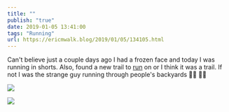 ```yaml
---
title: ""
publish: "true"
date: 2019-01-05 13:41:00
tags: "Running"
url: https://ericmwalk.blog/2019/01/05/134105.html
---
```


Can't believe just a couple days ago I had a frozen face and today I was running in shorts. Also, found a new trail to [run](https://www.strava.com/activities/2058053541) on or I think it was a trail. If not I was the strange guy running through people's backyards 🤷‍♂️ 🏃‍♂️

![](https://ericmwalk.blog/uploads/2022/4204bd9d2e.jpg)

![](https://ericmwalk.blog/uploads/2022/10531df62c.jpg)